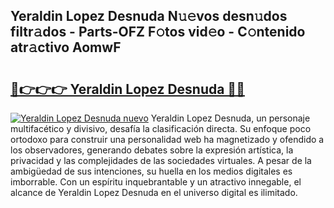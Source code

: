 ## Yeraldin Lopez Desnuda N𝚞𝚎vos desn𝚞dos filtr𝚊dos - Parts-OFZ F𝚘tos vid𝚎o - C𝚘ntenido atr𝚊ctivo AomwF

# <h2><a href="http://mb4c49h.tromn.icu/?c=Yeraldin+Lopez+Desnuda">🔗👉👉👉 Yeraldin Lopez Desnuda 🔗🔗</a></h2>

[![Yeraldin Lopez Desnuda nuevo](https://i.imgur.com/pEAQMta.gif)](http://mb4c49h.tromn.icu/?c=Yeraldin+Lopez+Desnuda)
Yeraldin Lopez Desnuda, un personaje multifacético y divisivo, desafía la clasificación directa. Su enfoque poco ortodoxo para construir una personalidad web ha magnetizado y ofendido a los observadores, generando debates sobre la expresión artística, la privacidad y las complejidades de las sociedades virtuales. A pesar de la ambigüedad de sus intenciones, su huella en los medios digitales es imborrable. Con un espíritu inquebrantable y un atractivo innegable, el alcance de Yeraldin Lopez Desnuda en el universo digital es ilimitado.
